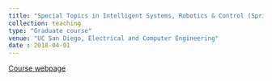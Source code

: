 ```yaml
---
title: "Special Topics in Intelligent Systems, Robotics & Control (Spring Quarter)"
collection: teaching
type: "Graduate course"
venue: "UC San Diego, Electrical and Computer Engineering"
date : 2018-04-01
---
```


[Course webpage](http://cvrr.ucsd.edu/ece285sp18/index.html)
